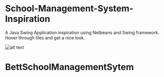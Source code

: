 # School-Management-System-Inspiration
A Java Swing Application inspiration using Netbeans and Swing framework. Hover through tiles and get a nice look.

![alt text](https://github.com/k33ptoo/School-Management-System-Inspiration/blob/master/img1.png)

# BettSchoolManagementSytem
